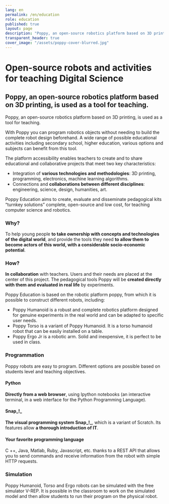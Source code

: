 ```yaml
---
lang: en
permalink: /en/education
role: education
published: true
layout: page
description: "Poppy, an open-source robotics platform based on 3D printing, is used as a tool for teaching"
transparent_header: true
cover_image: "/assets/poppy-cover-blurred.jpg"
---
```



# Open-source robots and activities for teaching Digital Science

## Poppy, an open-source robotics platform based on 3D printing, is used as a tool for teaching.

Poppy, an open-source robotics platform based on 3D printing, is used as a tool for teaching.

With Poppy you can program robotics objects without needing to build the complete robot design beforehand. A wide range of possible educational activities including secondary school, higher education, various options and subjects can benefit from this tool.

The platform accessibility enables teachers to create and to share educational and collaborative projects that meet two key characteristics:

* Integration of **various technologies and methodologies**: 3D printing, programming, electronics, machine learning algorithms.
* Connections and **collaborations between different disciplines**: engineering, science, design, humanities, art.

Poppy Education aims to create, evaluate and disseminate pedagogical kits “turnkey solutions” complete, open-source and low cost, for teaching computer science and robotics.

### Why?

To help young people **to take ownership with concepts and technologies of the digital world**, and provide the tools they need **to allow them to become actors of this world, with a considerable socio-economic potential**.

### How?

**In collaboration** with teachers. Users and their needs are placed at the center of this project. The pedagogical tools Poppy will be **created directly with them and evaluated in real life** by experiments.

Poppy Education is based on the robotic platform poppy, from which it is possible to construct different robots, including:

* Poppy Humanoid is a robust and complete robotics platform designed for genuine experiments in the real world and can be adapted to specific user needs.
* Poppy Torso is a variant of Poppy Humanoid. It is a torso humanoid robot that can be easily installed on a table.
* Poppy Ergo Jr is a robotic arm. Solid and inexpensive, it is perfect to be used in class.

### Programmation

Poppy robots are easy to program. Different options are possible based on students level and teaching objectives.

#### Python

**Directly from a web browser**, using Ipython notebooks (an interactive terminal, in a web interface for the Python Programming Language).

#### Snap_!_

**The visual programming system Snap_!_**, which is a variant of Scratch. Its features allow **a thorough introduction of IT**.

#### Your favorite programming language

C ++, Java, Matlab, Ruby, Javascript, etc. thanks to a REST API that allows you to send commands and receive information from the robot with simple HTTP requests.

### Simulation

Poppy Humanoid, Torso and Ergo robots can be simulated with the free simulator V-REP. It is possible in the classroom to work on the simulated model and then allow students to run their program on the physical robot.
